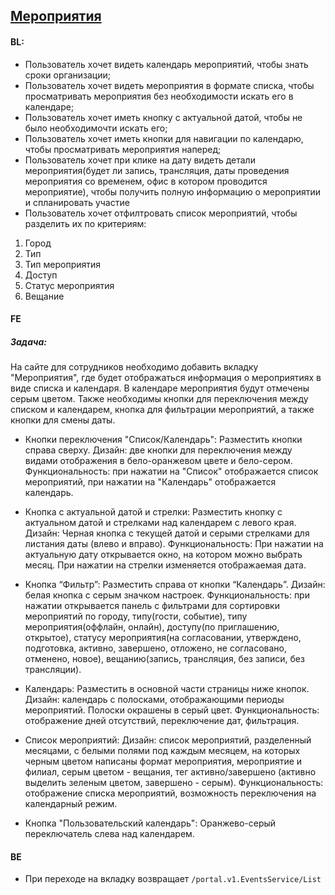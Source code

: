 ## [Мероприятия](https://tages-admin-portal-dev.tages.dev/events)

#### BL:
* Пользователь хочет видеть календарь мероприятий, чтобы знать сроки организации;
* Пользователь хочет видеть мероприятия в формате списка, чтобы просматривать мероприятия без необходимости искать его в календаре;
* Пользователь хочет иметь кнопку с актуальной датой, чтобы не было необходимочти искать его;
* Пользователь хочет иметь кнопки для навигации по календарю, чтобы просматривать мероприятия наперед;
* Пользователь хочет при клике на дату видеть детали мероприятия(будет ли запись, трансляция, даты проведения мероприятия со временем, офис в котором проводится мероприятие), чтобы  получить полную информацию о мероприятии и спланировать участие
* Пользователь хочет отфилтровать список мероприятий, чтобы разделить их по критериям:
1. Город
2. Тип
3. Тип мероприятия
4. Доступ
5. Статус мероприятия
6. Вещание

#### FE
##### Задача:
На сайте для сотрудников необходимо добавить вкладку "Мероприятия", где будет отображаться информация о мероприятиях в виде списка и календаря. В календаре мероприятия будут отмечены серым цветом. Также необходимы кнопки для переключения между списком и календарем, кнопка для фильтрации мероприятий, а также кнопки для смены даты.

* Кнопки переключения "Список/Календарь": Разместить кнопки справа сверху. Дизайн: две кнопки для переключения между видами отображения в бело-оранжевом цвете и бело-сером. Функциональность: при нажатии на "Список" отображается список мероприятий, при нажатии на "Календарь" отображается календарь.

* Кнопка с актуальной датой и стрелки: Разместить кнопку с актуальном датой и стрелками над календарем с левого края. Дизайн: Черная кнопка с текущей датой и серыми стрелками для листания даты (влево и вправо). Функциональность: При нажатии на актуальную дату открывается окно, на котором можно выбрать месяц. При нажатии на стрелки изменяется отображаемая дата.

* Кнопка “Фильтр”: Разместить справа от кнопки “Календарь”. Дизайн: белая кнопка с серым значком настроек. Функциональность: при нажатии открывается панель с фильтрами для сортировки мероприятий по городу, типу(гости, событие), типу мероприятия(оффлайн, онлайн), доступу(по приглашению, открытое), статусу мероприятия(на согласовании, утверждено, подготовка, активно, завершено, отложено, не согласовано, отменено, новое), вещанию(запись, трансляция, без записи, без трансляции).

* Календарь:
Разместить в основной части страницы ниже кнопок.
Дизайн: календарь с полосками, отображающими периоды мероприятий. Полоски окрашены в серый цвет.
Функциональность: отображение дней отсутствий, переключение дат, фильтрация.

* Список мероприятий: Дизайн: список мероприятий, разделенный месяцами, с белыми полями под каждым месяцем, на которых черным цветом написаны формат мероприятия, мероприятие и филиал, серым цветом - вещания, тег активно/завершено (активно выделить зеленым цветом, завершено - серым). Функциональность: отображение списка мероприятий, возможность переключения на календарный режим.

* Кнопка "Пользовательский календарь": Оранжево-серый переключатель слева над календарем.
#### BE
* При переходе на вкладку возвращает `/portal.v1.EventsService/List`
